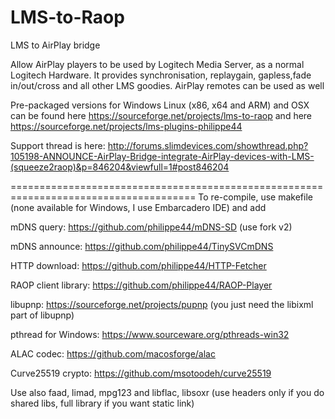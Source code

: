 # LMS-to-Raop
LMS to AirPlay bridge

Allow AirPlay players to be used by Logitech Media Server, as a normal Logitech 
Hardware. It provides synchronisation, replaygain, gapless,fade in/out/cross and 
all other LMS goodies. AirPlay remotes can be used as well

Pre-packaged versions for Windows Linux (x86, x64 and ARM) and OSX can be found here https://sourceforge.net/projects/lms-to-raop and here https://sourceforge.net/projects/lms-plugins-philippe44

Support thread is here: http://forums.slimdevices.com/showthread.php?105198-ANNOUNCE-AirPlay-Bridge-integrate-AirPlay-devices-with-LMS-(squeeze2raop)&p=846204&viewfull=1#post846204

======================================================================================
To re-compile, use makefile (none available for Windows, I use Embarcadero IDE) and add

mDNS query: https://github.com/philippe44/mDNS-SD (use fork v2)

mDNS announce: https://github.com/philippe44/TinySVCmDNS

HTTP download: https://github.com/philippe44/HTTP-Fetcher

RAOP client library: https://github.com/philippe44/RAOP-Player

libupnp: https://sourceforge.net/projects/pupnp (you just need the libixml part of libupnp)

pthread for Windows: https://www.sourceware.org/pthreads-win32

ALAC codec: https://github.com/macosforge/alac

Curve25519 crypto: https://github.com/msotoodeh/curve25519
 
Use also faad, limad, mpg123 and libflac, libsoxr (use headers only if you do shared libs, 
full library if you want static link)
